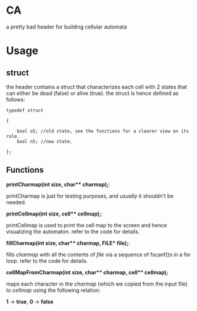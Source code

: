 # CA
a pretty bad header for building cellular automata

# Usage

## struct
the header contains a struct that characterizes each cell with 2 states that can either be 
dead (false) or alive (true). the struct is hence defined as follows:

	typedef struct  

	{  

		bool oS; //old state, see the functions for a clearer view on its role.  	
		bool nS; //new state.  
	
	};  

 



## Functions
__printCharmap(int size, char** charmap);__:  

printCharmap is just for testing purposes, and *usually* it shouldn't be needed.  

__printCellmap(int size, cell** cellmap);__:  

printCellmap is used to print the cell map to the screen and hence visualizing the automaton.
refer to the code for details.  

__fillCharmap(int size, char** charmap, FILE* file);__:  

fills _charmap_ with all the contents of _file_ via a sequence of fscanf()s in a for loop. 
refer to the code for details.  

__cellMapFromCharmap(int size, char** charmap, cell** cellmap);__  

maps each character in the _charmap_ (which we copied from the input file) to _cellmap_ using 
the following relation:  



__1__ -> __true__, __0__ -> __false__  


